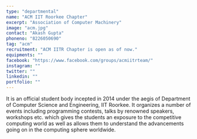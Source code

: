 ```yaml
---
type: "departmental"
name: "ACM IIT Roorkee Chapter"
excerpt: "Association of Computer Machinery"
image: "acm.jpg"
contact: "Akash Gupta"
phoneno: "8226050690"
tag: "acm"
recruitment: "ACM IITR Chapter is open as of now."
equipments: ""
facebook: "https://www.facebook.com/groups/acmiitrteam/"
instagram: ""
twitter: ""
linkedin: ""
portfolio: ""
---
```


It is an official student body incepted in 2014 under the aegis of Department of Computer Science and Engineering, IIT Roorkee. 
It organizes a number of events including programming contests, talks by renowned speakers, workshops etc. which gives the students an exposure to the competitive computing world as well as allows them to understand the advancements going on in the computing sphere worldwide.
